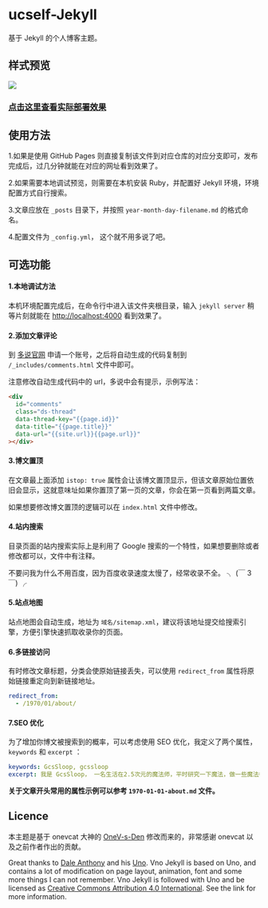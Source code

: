 # ucself-Jekyll

基于 Jekyll 的个人博客主题。

## 样式预览

![](http://ww4.sinaimg.cn/large/005Xtdi2jw1f9pvpcwm0rj313y0maade.jpg)

### [点击这里查看实际部署效果](http://www.gcssloop.com/)

## 使用方法

1.如果是使用 GitHub Pages 则直接复制该文件到对应仓库的对应分支即可，发布完成后，过几分钟就能在对应的网址看到效果了。

2.如果需要本地调试预览，则需要在本机安装 Ruby，并配置好 Jekyll 环境，环境配置方式自行搜索。

3.文章应放在 `_posts` 目录下，并按照 `year-month-day-filename.md` 的格式命名。

4.配置文件为 `_config.yml`， 这个就不用多说了吧。

## 可选功能

#### 1.本地调试方法

本机环境配置完成后，在命令行中进入该文件夹根目录，输入 `jekyll server` 稍等片刻就能在 <http://localhost:4000> 看到效果了。

#### 2.添加文章评论

到 [多说官网](http://duoshuo.com/) 申请一个账号，之后将自动生成的代码复制到 `/_includes/comments.html` 文件中即可。

注意修改自动生成代码中的 url，多说中会有提示，示例写法：

```html
<div
  id="comments"
  class="ds-thread"
  data-thread-key="{{page.id}}"
  data-title="{{page.title}}"
  data-url="{{site.url}}{{page.url}}"
></div>
```

#### 3.博文置顶

在文章最上面添加 `istop: true` 属性会让该博文置顶显示，但该文章原始位置依旧会显示，这就意味址如果你置顶了第一页的文章，你会在第一页看到两篇文章。

如果想要修改博文置顶的逻辑可以在 `index.html` 文件中修改。

#### 4.站内搜索

目录页面的站内搜索实际上是利用了 Google 搜索的一个特性，如果想要删除或者修改都可以，文件中有注释。

不要问我为什么不用百度，因为百度收录速度太慢了，经常收录不全。 ╮ (￣ 3 ￣) ╭

#### 5.站点地图

站点地图会自动生成，地址为 `域名/sitemap.xml`，建议将该地址提交给搜索引擎，方便引擎快速抓取收录你的页面。

#### 6.多链接访问

有时修改文章标题，分类会使原始链接丢失，可以使用 `redirect_from` 属性将原始链接重定向到新链接地址。

```yml
redirect_from:
  - /1970/01/about/
```

#### 7.SEO 优化

为了增加你博文被搜索到的概率，可以考虑使用 SEO 优化，我定义了两个属性，`keywords` 和 `excerpt` ：

```yml
keywords: GcsSloop, gcssloop
excerpt: 我是 GcsSloop， 一名生活在2.5次元的魔法师，平时研究一下魔法，做一些魔法卷轴，也会把一些研究成果贡献出来，以帮助新入门的魔法师更快速的成长为高级魔法师。点击此处查看我公布的魔法研究成果。
```

**关于文章开头常用的属性示例可以参考 `1970-01-01-about.md` 文件。**

## Licence

本主题是基于 onevcat 大神的 [OneV-s-Den](https://github.com/onevcat/OneV-s-Den) 修改而来的，非常感谢 onevcat 以及之前作者作出的贡献。

Great thanks to [Dale Anthony](https://github.com/daleanthony) and his [Uno](https://github.com/daleanthony/uno). Vno Jekyll is based on Uno, and contains a lot of modification on page layout, animation, font and some more things I can not remember. Vno Jekyll is followed with Uno and be licensed as [Creative Commons Attribution 4.0 International](http://creativecommons.org/licenses/by/4.0/). See the link for more information.
